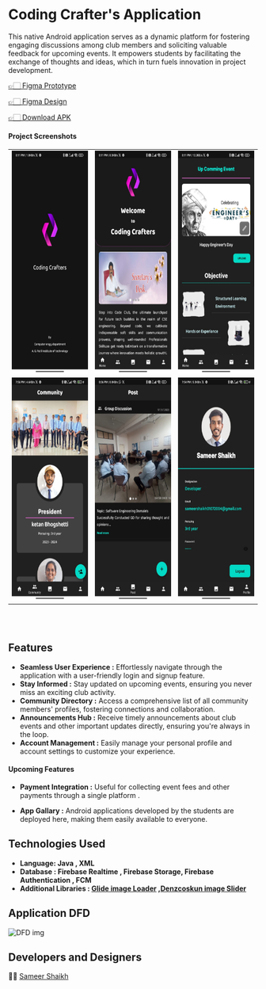 
# Coding Crafter's Application

This native Android application serves as a dynamic platform for fostering engaging discussions among club members and soliciting valuable feedback for upcoming events. It empowers students by facilitating the exchange of thoughts and ideas, which in turn fuels innovation in project development.

[👉🏻 Figma Prototype](https://lnkd.in/gBCWEchX)

[👉🏻 Figma Design](https://www.figma.com/file/tUhDIMuZXwQflFZeUBunrj/Code-Club-APP?type=design&node-id=0%3A1&mode=design&t=k0zKieJSHMTMGSVm-1)

[👉🏻 Download APK](https://firebasestorage.googleapis.com/v0/b/codingcrafters-fac21.appspot.com/o/dash%2Fapp-release.apk?alt=media&token=fac46048-6bb3-4745-bf5b-91e741ab1217)

#### Project Screenshots

<table>

  <tr>
   <td><img src="./screenshorts/splashsc.jpeg" height=450></td>
     <td><img src="./screenshorts/dashboard.jpeg" height=450></td>
   <td><img src="./screenshorts/dashboard1.jpeg" height=450></td>
  </tr>

  <tr>
   <td><img src="./screenshorts/community.jpeg" height=450></td>
     <td><img src="./screenshorts/post.jpeg" height=450></td>
   <td><img src="./screenshorts/profile.jpeg" height=450></td>
  </tr>

</table>

## 
<br/>

## Features
* **Seamless User Experience :** Effortlessly navigate through the application with a user-friendly login and signup feature.
* **Stay Informed :**  Stay updated on upcoming events, ensuring you never miss an exciting club activity.
* **Community Directory :**  Access a comprehensive list of all community members' profiles, fostering connections and collaboration.
* **Announcements Hub :**  Receive timely announcements about club events and other important updates directly, ensuring you're always in the loop.
* **Account Management :**   Easily manage your personal profile and account settings to customize your experience.
#### **Upcoming Features**
* **Payment Integration :**  Useful for collecting event fees and other payments through a single platform .

* **App Gallary :**  Android applications developed by the students are deployed here, making them easily available to everyone.

## Technologies Used 

- **Language: Java , XML** 
- **Database : Firebase Realtime , Firebase Storage, Firebase Authentication , FCM**
- **Additional Libraries :  [Glide image Loader](https://https://github.com/bumptech/glide) ,[Denzcoskun image Slider](https://github.com/denzcoskun/ImageSlideshow)**

## Application DFD


![DFD img](https://firebasestorage.googleapis.com/v0/b/codingcrafters-fac21.appspot.com/o/raw%2FFlowchart%20(1).png?alt=media&token=c2e13053-e1d5-4580-b7f5-721b8af56acc)
## Developers and Designers

 🧑‍💻 [Sameer Shaikh](https://github.com/Sameer377)
